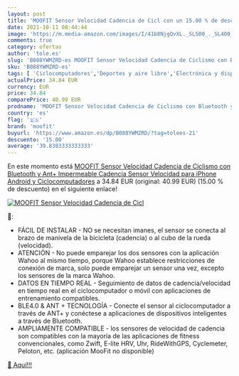 ```yaml
---
layout: post
title: 'MOOFIT Sensor Velocidad Cadencia de Cicl con un 15.00 % de descuento'
date: 2021-10-11 08:44:44
image: 'https://m.media-amazon.com/images/I/41b8NjgQvXL._SL500_._SL400_.jpg'
comments: true
category: ofertas
author: 'tole.es'
slug: 'B088YWMZRD-es MOOFIT Sensor Velocidad Cadencia de Ciclismo con Bluetooth...'
sku: 'B088YWMZRD-es'
tags: [ 'Ciclocomputadores','Deportes y aire libre','Electrónica y dispositivos para el deporte','iphone','moofit', ]
actualPrice: 34.84 EUR
currency: EUR
price: 34.84
comparePrice: 40.99 EUR
prodname: 'MOOFIT Sensor Velocidad Cadencia de Ciclismo con Bluetooth y Ant+ Impermeable Cadencia Sensor Velocidad para iPhone  Android y Ciclocomputadores'
country: 'es'
flag: '🇪🇸'
brand: 'moofit'
buyurl: 'https://www.amazon.es/dp/B088YWMZRD/?tag=tolees-21'
descuento: '15.00'
average: '39.8383333333333'
---
```


En este momento está [MOOFIT Sensor Velocidad Cadencia de Ciclismo con Bluetooth y Ant+ Impermeable Cadencia Sensor Velocidad para iPhone  Android y Ciclocomputadores](https://www.amazon.es/dp/B088YWMZRD/?tag=tolees-21) a 34.84 EUR (original: 40.99 EUR) (15.00 %  de descuento) en el siguiente enlace!

[![MOOFIT Sensor Velocidad Cadencia de Cicl](https://m.media-amazon.com/images/I/41b8NjgQvXL._SL500_._SL400_.jpg)](https://www.amazon.es/dp/B088YWMZRD/?tag=tolees-21)

🔎:

- FÁCIL DE INSTALAR - NO se necesitan imanes, el sensor se conecta al brazo de manivela de la bicicleta (cadencia) o al cubo de la rueda (velocidad).
- ATENCIÓN - No puede emparejar los dos sensores con la aplicación Wahoo al mismo tiempo, porque Wahoo establece restricciones de conexión de marca, solo puede emparejar un sensor una vez, excepto los sensores de la marca Wahoo.
- DATOS EN TIEMPO REAL - Seguimiento de datos de cadencia/velocidad en tiempo real en el ciclocomputador o móvil con aplicaciones de entrenamiento compatibles.
- BLE4.0 & ANT + TECNOLOGÍA - Conecte el sensor al ciclocomputador a través de ANT+ y conéctese a aplicaciones de dispositivos inteligentes a través de Bluetooth.
- AMPLIAMENTE COMPATIBLE - los sensores de velocidad de cadencia son compatibles con la mayoría de las aplicaciones de fitness convencionales, como Zwift, E-lite HRV, Uhr, RideWithGPS, Cyclemeter, Peloton, etc. (aplicación MooFit no disponible)

[🛒 Aquí!!!](https://www.amazon.es/dp/B088YWMZRD/?tag=tolees-21)
